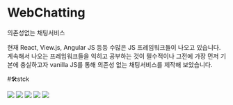 # WebChatting
의존성없는 채팅서비스

현재 React, View.js, Angular JS 등등 수많은 JS 프레임워크들이 나오고 있습니다.
계속해서 나오는 프레임워크들을 익히고 공부하는 것이 필수적이나 그전에 가장 먼저 기본에 충실하고자 vanilla JS를 통해 의존성 없는 채팅서비스를 제작해 보았습니다.


#🛠stck

<img src="https://img.shields.io/badge/javascript-F7DF1E?style=for-the-badge&logo=javascript&logoColor=black">
<img src="https://img.shields.io/badge/webpack-8DD6F9?style=for-the-badge&logo=webpack&logoColor=black">
<img src="https://img.shields.io/badge/eslint-4B32C3?style=for-the-badge&logo=eslint&logoColor=black">
<img src="https://img.shields.io/badge/babel-F9DC3E?style=for-the-badge&logo=babel&logoColor=black">
<img src="https://img.shields.io/badge/prettier-F7B93E?style=for-the-badge&logo=prettier&logoColor=black">

